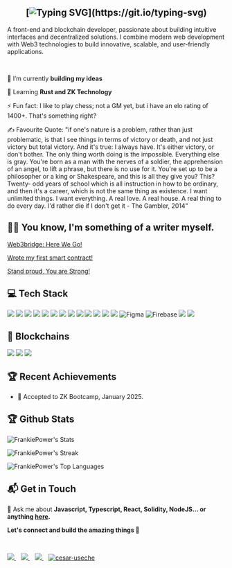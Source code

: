 <div align="center">

## [![Typing SVG](https://readme-typing-svg.herokuapp.com?font=Montserrat&weight=800&size=30&duration=3000&pause=1000&color=81AFBF&width=435&lines=SUPER+WELCOME+%F0%9F%A4%A9;I'm+Frankie!)](https://git.io/typing-svg)

</div>

A front-end and blockchain developer, passionate about building intuitive interfaces and decentralized solutions. I combine modern web development with Web3 technologies to build innovative, scalable, and user-friendly applications.

<br/>
 
🔭 I’m currently **building my ideas**
 
🌱 Learning **Rust and ZK Technology**

⚡ Fun fact: I like to play chess; not a GM yet, but i have an elo rating of 1400+. That's something right?

✍️ Favourite Quote: "if one's nature is a problem, rather than just problematic, is that I see things in terms of victory or death, and not just victory but total victory. And it's true: I always have. It's either victory, or don't bother. The only thing worth doing is the impossible. Everything else is gray. You're born as a man with the nerves of a soldier, the apprehension of an angel, to lift a phrase, but there is no use for it. You're set up to be a philosopher or a king or Shakespeare, and this is all they give you? This? Twenty- odd years of school which is all instruction in how to be ordinary, and then it's a career, which is not the same thing as existence. I want unlimited things. I want everything. A real love. A real house. A real thing to do every day. I'd rather die if I don't get it - The Gambler, 2014"
<br/>

## ✍🏾 You know, I'm something of a writer myself.
<a href='https://medium.com/@ejeziefranklin/web3bridge-here-we-go-dd2324ea7b42'>Web3bridge: Here We Go!</a>

<a href='https://medium.com/@ejeziefranklin/wrote-my-first-smart-contract-32d34cc13a38'>Wrote my first smart contract!</a>

<a href='https://medium.com/@ejeziefranklin/stand-proud-you-are-strong-f87cbd6c5804'>Stand proud, You are Strong!</a>
<br/>

## 💻 Tech Stack
<p>
 <img src="https://img.shields.io/badge/react%20-%2320232a.svg?&style=for-the-badge&logo=react&logoColor=%2361DAFB"/>		
 <img src= 'https://img.shields.io/badge/next.js-000000?style=for-the-badge&logo=nextdotjs&logoColor=white' />
 <img src= 'https://img.shields.io/badge/TypeScript-007ACC?style=for-the-badge&logo=typescript&logoColor=white' />
 <img src= 'https://img.shields.io/badge/Node.js-339933?style=for-the-badge&logo=nodedotjs&logoColor=white' />
 <img src="https://img.shields.io/badge/javascript%20-%23323330.svg?&style=for-the-badge&logo=javascript&logoColor=%23F7DF1E"/>
<img src="https://img.shields.io/badge/Tailwind_CSS-38B2AC?style=for-the-badge&logo=tailwind-css&logoColor=white"/>
 <img src= 'https://img.shields.io/badge/HTML5-E34F26?style=for-the-badge&logo=html5&logoColor=white' />
 <img src= 'https://img.shields.io/badge/CSS3-1572B6?style=for-the-badge&logo=css3&logoColor=white' />
 <img src= 'https://img.shields.io/badge/Bootstrap-563D7C?style=for-the-badge&logo=bootstrap&logoColor=white' />
 <img src= 'https://img.shields.io/badge/styled--components-DB7093?style=for-the-badge&logo=styled-components&logoColor=white' />
 <img src= 'https://img.shields.io/badge/Material--UI-0081CB?style=for-the-badge&logo=material-ui&logoColor=white' />
 <img src="https://img.shields.io/badge/GitHub-100000?style=for-the-badge&logo=github&logoColor=white"/>
 <img src="https://img.shields.io/badge/webpack%20-%238DD6F9.svg?&style=for-the-badge&logo=webpack&logoColor=black" />
 <img alt="Figma" src="https://img.shields.io/badge/figma%20-%23F24E1E.svg?&style=for-the-badge&logo=figma&logoColor=white"/>
 <img alt="Firebase" src="https://img.shields.io/badge/Vercel-000000?style=for-the-badge&logo=vercel&logoColor=white"/>
<img src="https://img.shields.io/badge/eslint-3A33D1?style=for-the-badge&logo=eslint&logoColor=white"/>
<img src="https://img.shields.io/badge/UpWork-6FDA44?style=for-the-badge&logo=Upwork&logoColor=white" />
</p>

## 🔗 Blockchains
<p>
 <img src="https://img.shields.io/badge/chainlink-375BD2?style=for-the-badge&logo=chainlink&logoColor=white"/>
 <img src="https://img.shields.io/badge/Ethereum-3C3C3D?style=for-the-badge&logo=Ethereum&logoColor=white"/>
 <img src="https://img.shields.io/badge/Stellar-090020?style=for-the-badge&logo=stellar&logoColor=white"/>
</p>

## 🏆 Recent Achievements

- 🌟 Accepted to ZK Bootcamp,  January 2025.

## 🏆 Github Stats

![FrankiePower's Stats](https://github-readme-stats.vercel.app/api?username=FrankiePower&theme=blue-green&show_icons=true&hide_border=false&count_private=true)

![FrankiePower's Streak](https://github-readme-streak-stats.herokuapp.com/?user=FrankiePower&theme=blue-green&hide_border=false)

![FrankiePower's Top Languages](https://github-readme-stats.vercel.app/api/top-langs/?username=FrankiePower&theme=blue-green&show_icons=true&hide_border=false&layout=compact)

## 📬 Get in Touch

💬 Ask me about **Javascript, Typescript, React, Solidity, NodeJS... or anything [here](mailto:ejeziefranklin@gmail.com?subject=Subject&body=Your%20message%20here).**

**Let's connect and build the amazing things 🚀**

<br/>

<p>
 <a href="https://wa.me/2348027410690?text=Hello Franky" target="_blank">
  <img src="https://img.shields.io/badge/WHATSAPP-%2325D366.svg?&style=for-the-badge&logo=whatsapp&logoColor=white" />
</a>&nbsp;&nbsp;
 <a href="mailto:ejeziefranklin@gmail.com?subject=Hello&body=Hi%20there!" target="_blank">
  <img src="https://img.shields.io/badge/email me-%23D14836.svg?&style=for-the-badge&logo=gmail&logoColor=white" />
</a>&nbsp;&nbsp;
<a href="https://twitter.com/FrankyEjezie" target="_blank">
  <img src="https://img.shields.io/badge/twitter-%231DA1F2.svg?&style=for-the-badge&logo=twitter&logoColor=white" />
</a>&nbsp;&nbsp;
<a href="#" target="_blank"><img src="https://img.shields.io/badge/LinkedIn-0077B5?style=for-the-badge&logo=linkedin&logoColor=white" alt="cesar-useche">
</a>
</p>
